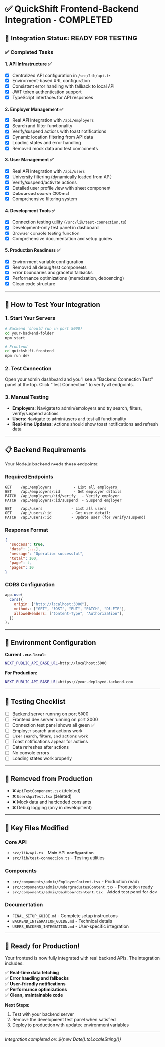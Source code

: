 # ✅ QuickShift Frontend-Backend Integration - COMPLETED

## 🎯 Integration Status: READY FOR TESTING

### ✅ Completed Tasks

#### 1. **API Infrastructure** ✅

- [x] Centralized API configuration in `/src/lib/api.ts`
- [x] Environment-based URL configuration
- [x] Consistent error handling with fallback to local API
- [x] JWT token authentication support
- [x] TypeScript interfaces for API responses

#### 2. **Employer Management** ✅

- [x] Real API integration with `/api/employers`
- [x] Search and filter functionality
- [x] Verify/suspend actions with toast notifications
- [x] Dynamic location filtering from API data
- [x] Loading states and error handling
- [x] Removed mock data and test components

#### 3. **User Management** ✅

- [x] Real API integration with `/api/users`
- [x] University filtering (dynamically loaded from API)
- [x] Verify/suspend/activate actions
- [x] Detailed user profile view with sheet component
- [x] Debounced search (300ms)
- [x] Comprehensive filtering system

#### 4. **Development Tools** ✅

- [x] Connection testing utility (`/src/lib/test-connection.ts`)
- [x] Development-only test panel in dashboard
- [x] Browser console testing function
- [x] Comprehensive documentation and setup guides

#### 5. **Production Readiness** ✅

- [x] Environment variable configuration
- [x] Removed all debug/test components
- [x] Error boundaries and graceful fallbacks
- [x] Performance optimizations (memoization, debouncing)
- [x] Clean code structure

---

## 🚀 How to Test Your Integration

### 1. Start Your Servers

```bash
# Backend (should run on port 5000)
cd your-backend-folder
npm start

# Frontend
cd quickshift-frontend
npm run dev
```

### 2. Test Connection

Open your admin dashboard and you'll see a "Backend Connection Test" panel at the top. Click "Test Connection" to verify all endpoints.

### 3. Manual Testing

- **Employers**: Navigate to admin/employers and try search, filters, verify/suspend actions
- **Users**: Navigate to admin/users and test all functionality
- **Real-time Updates**: Actions should show toast notifications and refresh data

---

## 📋 Backend Requirements

Your Node.js backend needs these endpoints:

### Required Endpoints

```
GET    /api/employers          - List all employers
GET    /api/employers/:id      - Get employer details
PATCH  /api/employers/:id/verify   - Verify employer
PATCH  /api/employers/:id/suspend  - Suspend employer

GET    /api/users             - List all users
GET    /api/users/:id         - Get user details
PATCH  /api/users/:id         - Update user (for verify/suspend)
```

### Response Format

```json
{
  "success": true,
  "data": [...],
  "message": "Operation successful",
  "total": 100,
  "page": 1,
  "pages": 10
}
```

### CORS Configuration

```javascript
app.use(
  cors({
    origin: ["http://localhost:3000"],
    methods: ["GET", "POST", "PUT", "PATCH", "DELETE"],
    allowedHeaders: ["Content-Type", "Authorization"],
  })
);
```

---

## 🔧 Environment Configuration

**Current `.env.local`:**

```bash
NEXT_PUBLIC_API_BASE_URL=http://localhost:5000
```

**For Production:**

```bash
NEXT_PUBLIC_API_BASE_URL=https://your-deployed-backend.com
```

---

## 🧪 Testing Checklist

- [ ] Backend server running on port 5000
- [ ] Frontend dev server running on port 3000
- [ ] Connection test panel shows all green ✅
- [ ] Employer search and actions work
- [ ] User search, filters, and actions work
- [ ] Toast notifications appear for actions
- [ ] Data refreshes after actions
- [ ] No console errors
- [ ] Loading states work properly

---

## 🚫 Removed from Production

- ❌ `ApiTestComponent.tsx` (deleted)
- ❌ `UsersApiTest.tsx` (deleted)
- ❌ Mock data and hardcoded constants
- ❌ Debug logging (only in development)

---

## 📁 Key Files Modified

### Core API

- `src/lib/api.ts` - Main API configuration
- `src/lib/test-connection.ts` - Testing utilities

### Components

- `src/components/admin/EmployerContent.tsx` - Production ready
- `src/components/admin/UndergraduatesContent.tsx` - Production ready
- `src/components/admin/DashboardContent.tsx` - Added test panel for dev

### Documentation

- `FINAL_SETUP_GUIDE.md` - Complete setup instructions
- `BACKEND_INTEGRATION_GUIDE.md` - Technical details
- `USERS_BACKEND_INTEGRATION.md` - User-specific integration

---

## 🎉 Ready for Production!

Your frontend is now fully integrated with real backend APIs. The integration includes:

✅ **Real-time data fetching**  
✅ **Error handling and fallbacks**  
✅ **User-friendly notifications**  
✅ **Performance optimizations**  
✅ **Clean, maintainable code**

**Next Steps:**

1. Test with your backend server
2. Remove the development test panel when satisfied
3. Deploy to production with updated environment variables

---

_Integration completed on: ${new Date().toLocaleString()}_
